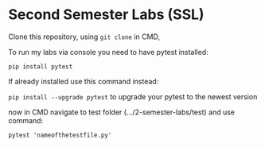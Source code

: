 # Second Semester Labs (SSL)


Clone this repository, using `git clone` in CMD,

To run my labs via console you need to have pytest installed:

`pip install pytest`

If already installed use this command instead:

`pip install --upgrade pytest` to upgrade your pytest to the newest version

now in CMD navigate to test folder (.../2-semester-labs/test) and use command:

`pytest 'nameofthetestfile.py'`


